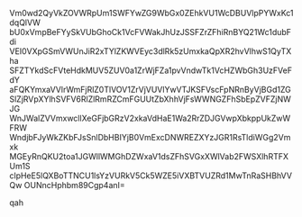 Vm0wd2QyVkZOVWRpUm1SWFYwZG9WbGx0ZEhkVU1WcDBUVlpPYWxKc1dqQlVW
bU0xVmpBeFYySkVUbGhoCk1VcFVWakJhUzJSSFZrZFhiRnBYQ21Wc1dubFdi
VEI0VXpGSmVWUnJiR2xTYlZKWVEyc3dlRk5zUmxkaQpXR2hvVlhwS1QyTXha
SFZTYkdScFVteHdkMUV5ZUV0a1ZrWjFZa1pvVndwTk1VcHZWbGh3UzFVeFdY
aFQKYmxaVVlrWmFjRlZ0TlVOV1ZrVjVUVlYwVTJKSFVscFpNRnByVjBGd1ZG
SlZjRVpXYlhSVFV6RlZlRmRZCmFGUUtZbXhhVjFsWWNGZFhSbEpZVFZjNWJG
WnJWalZVVmxwcllXeGFjbGRzV2xkaVdHaE1Wa2RrZDJGVwpXbkppUkZwWFRW
WndjbFJyWkZKbFJsSnlDbHBIYjB0VmExcDNWREZXYzJGR1RsTldiWGg2Vmxk
MGEyRnQKU2toa1JGWllWMGhDZWxaV1dsZFhSVGxXWlVab2FWSXlhRTFXUm1S
clpHeE5lQXBoTTNCU1lsYzVURkV5Ck5WZE5iVXBTVUZRd1MwTnRaSHBhVVQw
OUNncHphbm89Cgp4anI=

qah